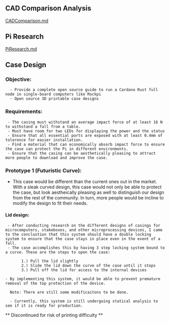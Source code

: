## CAD Comparison Analysis

[CADComparison.md](docs/CADComparison.md)

## Pi Research 
[PiResearch.md](docs/PiResearch.md)

## Case Design
### Objective:
      - Provide a complete open source guide to run a Cardano Rust full node in single-board computers like Rockpi
      - Open source 3D printable case designs
     

### Requirements:
     - The casing must withstand an average impact force of at least 16 N to withstand a fall from a table. 
     - Must have room for two LEDs for displaying the power and the status
     - Ensure that all essential ports are exposed with at least 0.4mm of tolerence for easier installation. 
     - Find a material that can economically absorb impact force to ensure the case can protect the Pi in different environments. 
     - Ensure that the casing can be aesthetically pleasing to attract more people to download and improve the case. 

### Prototype 1 (Futuristic Curve):

- This case would be different than the current ones out in the market. With a sleak curved design, this case would not only be able to protect the case, but look aestheically pleasing as well to distinguish our design from the rest of the community. In turn, more people would be incline to modify the design to fit their needs. 

#### Lid design: 
     - After conducting research on the different designs of casings for microcomputers, stakeboxes, and other microprocessing devices, I came to the conclustion that this system should have a double locking system to ensure that the case stays in place even in the event of a fall. 
     - The case accomplishes this by having 3 step locking system bound to a curve. These are the steps to open the case: 
         
           1.) Pull the lid slightly
           2.) Slide the lid down the curve of the case until it stops
           3.) Pull off the lid for access to the internal devices
      
    - By implementing this system, it would be able to prevent premature removal of the top protection of the device.

      Note: There are still some modificaitons to be done. 

      - Currently, this system is still undergoing statical analysis to see if it is ready for production. 

** Discontinued for risk of printing difficulty **
